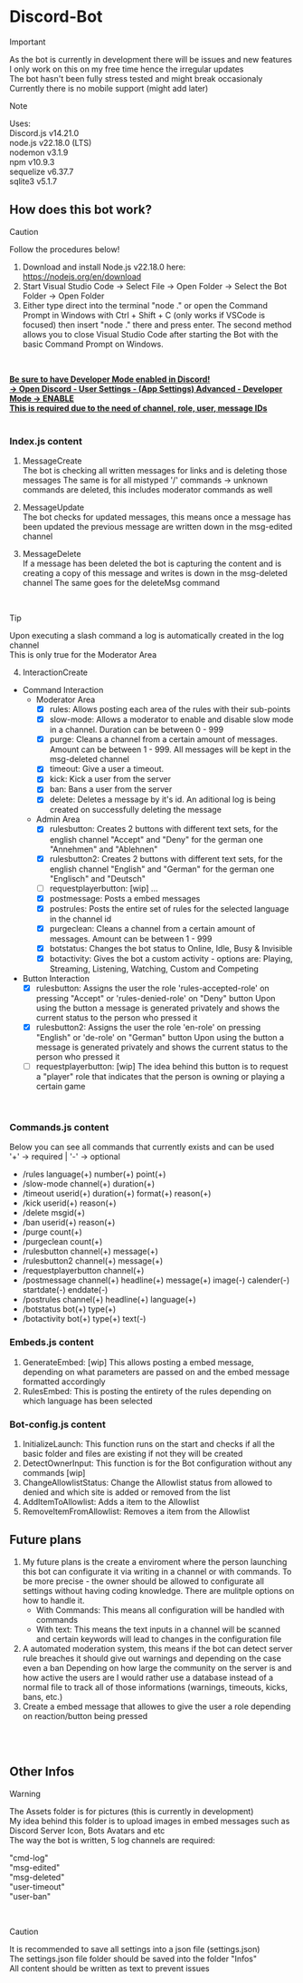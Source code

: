 # Discord-Bot
> [!IMPORTANT]
> As the bot is currently in development there will be issues and new features<br />
> I only work on this on my free time hence the irregular updates<br />
> The bot hasn't been fully stress tested and might break occasionaly<br />
> Currently there is no mobile support (might add later)<br />

> [!NOTE]
> Uses:<br />
> Discord.js v14.21.0<br />
> node.js v22.18.0 (LTS)<br />
> nodemon v3.1.9<br />
> npm v10.9.3<br />
> sequelize v6.37.7<br />
> sqlite3 v5.1.7<br/>

<h2>How does this bot work?</h2>

> [!CAUTION]
> Follow the procedures below!<br />

1. Download and install Node.js v22.18.0 here: https://nodejs.org/en/download<br />
2. Start Visual Studio Code -> Select File -> Open Folder -> Select the Bot Folder -> Open Folder<br />
3. Either type direct into the terminal "node ." or open the Command Prompt in Windows with Ctrl + Shift + C (only works if VSCode is focused) then insert "node ." there and press enter. The second method allows you to close Visual Studio Code after starting the Bot with the basic Command Prompt on Windows.<br />
<br />

**<ins>Be sure to have Developer Mode enabled in Discord!<br />
-> Open Discord - User Settings - (App Settings) Advanced - Developer Mode -> ENABLE<br />
This is required due to the need of channel, role, user, message IDs**<ins><br />
<br />

<h3>Index.js content</h3>

1. MessageCreate<br />
The bot is checking all written messages for links and is deleting those messages
The same is for all mistyped '/' commands -> unknown commands are deleted, this
includes moderator commands as well<br />

2. MessageUpdate<br />
The bot checks for updated messages, this means once a message has been updated
the previous message are written down in the msg-edited channel<br />

3. MessageDelete<br />
If a message has been deleted the bot is capturing the content and is creating a
copy of this message and writes is down in the msg-deleted channel
The same goes for the deleteMsg command<br />
<br />

> [!TIP]
> Upon executing a slash command a log is automatically created in the log channel<br />
> This is only true for the Moderator Area<br />

4. InteractionCreate
  - Command Interaction<br />
    - Moderator Area<br />
	  - [x] rules: Allows posting each area of the rules with their sub-points<br />
	  - [x] slow-mode: Allows a moderator to enable and disable slow mode in a channel. Duration can be between 0 - 999<br />
	  - [x] purge: Cleans a channel from a certain amount of messages. Amount can be between 1 - 999. All messages will be kept in the msg-deleted channel<br />
	  - [x] timeout: Give a user a timeout. <br />
	  - [x] kick: Kick a user from the server<br />
	  - [x] ban: Bans a user from the server<br />
	  - [x] delete: Deletes a message by it's id. An aditional log is being created on successfully deleting the message<br />
 
    - Admin Area<br />
	  - [x] rulesbutton: Creates 2 buttons with different text sets, for the english channel "Accept" and "Deny" for the german one "Annehmen" and "Ablehnen"<br />
	  - [x] rulesbutton2: Creates 2 buttons with different text sets, for the english channel "English" and "German" for the german one "Englisch" and "Deutsch"<br />
	  - [ ] requestplayerbutton: [wip] ...<br />
	  - [x] postmessage: Posts a embed messages<br />
	  - [x] postrules: Posts the entire set of rules for the selected language in the channel id<br />
	  - [x] purgeclean: Cleans a channel from a certain amount of messages. Amount can be between 1 - 999<br />
	  - [x] botstatus: Changes the bot status to Online, Idle, Busy & Invisible<br />
	  - [x] botactivity: Gives the bot a custom activity - options are: Playing, Streaming, Listening, Watching, Custom and Competing<br />
  
  - Button Interaction<br />
	- [x] rulesbutton: Assigns the user the role 'rules-accepted-role' on pressing "Accept" or 'rules-denied-role' on "Deny" button
			Upon using the button a message is generated privately and shows the current status to the person who pressed it<br />
	- [x] rulesbutton2: Assigns the user the role 'en-role' on pressing "English" or 'de-role' on "German" button
			Upon using the button a message is generated privately and shows the current status to the person who pressed it<br />
	- [ ] requestplayerbutton: [wip] The idea behind this button is to request a "player" role that indicates that the person is owning
			or playing a certain game<br />
<br />

<h3>Commands.js content</h3>

Below you can see all commands that currently exists and can be used<br />
'+' -> required | '-' -> optional<br />
- /rules language(+) number(+) point(+)
- /slow-mode channel(+) duration(+)
- /timeout userid(+) duration(+) format(+) reason(+)
- /kick userid(+) reason(+)
- /delete msgid(+)
- /ban userid(+) reason(+)
- /purge count(+)
- /purgeclean count(+)
- /rulesbutton channel(+) message(+)
- /rulesbutton2 channel(+) message(+)
- /requestplayerbutton channel(+)
- /postmessage channel(+) headline(+) message(+) image(-) calender(-) startdate(-) enddate(-)
- /postrules channel(+) headline(+) language(+)
- /botstatus bot(+) type(+)
- /botactivity bot(+) type(+) text(-)

<h3>Embeds.js content</h3>

1. GenerateEmbed: [wip] This allows posting a embed message, depending on what parameters are passed on and the embed message formatted accordingly<br />
2. RulesEmbed: This is posting the entirety of the rules depending on which language has been selected<br />

<h3>Bot-config.js content</h3>

1. InitializeLaunch: This function runs on the start and checks if all the basic folder and files are existing if not they will be created<br />
2. DetectOwnerInput: This function is for the Bot configuration without any commands [wip]<br />
3. ChangeAllowlistStatus: Change the Allowlist status from allowed to denied and which site is added or removed from the list<br />
4. AddItemToAllowlist: Adds a item to the Allowlist<br />
5. RemoveItemFromAllowlist: Removes a item from the Allowlist<br />

<h2>Future plans</h2>

1. My future plans is the create a enviroment where the person launching this bot can configurate it via writing in a channel or with commands.
   To be more precise - the owner should be allowed to configurate all settings without having coding knowledge.
   There are mulitple options on how to handle it.<br />
   - With Commands: This means all configuration will be handled with commands<br />
   - With text: This means the text inputs in a channel will be scanned and certain keywords will lead to changes in the configuration file<br />
2. A automated moderation system, this means if the bot can detect server rule breaches it should give out warnings and depending on the case even a ban
   Depending on how large the community on the server is and how active the users are I would rather use a database instead of a normal file to track
   all of those informations (warnings, timeouts, kicks, bans, etc.)<br />
3. Create a embed message that allowes to give the user a role depending on reaction/button being pressed<br />

<br />
<br />

<h2>Other Infos</h2>

> [!WARNING]
> The Assets folder is for pictures (this is currently in development)<br />
> My idea behind this folder is to upload images in embed messages such as<br />
> Discord Server Icon, Bots Avatars and etc<br />
> The way the bot is written, 5 log channels are required:<br />
> 
> "cmd-log"<br />
> "msg-edited"<br />
> "msg-deleted"<br />
> "user-timeout"<br />
> "user-ban"<br />
<br />

> [!CAUTION]
> It is recommended to save all settings into a json file (settings.json)<br />
> The settings.json file folder should be saved into the folder "Infos"<br />
> All content should be written as text to prevent issues<br />